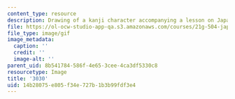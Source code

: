 ```yaml
---
content_type: resource
description: Drawing of a kanji character accompanying a lesson on Japanese.
file: https://ol-ocw-studio-app-qa.s3.amazonaws.com/courses/21g-504-japanese-iv-spring-2009/14b28075e805f34e727b1b3b99fdf3e4_3030.gif
file_type: image/gif
image_metadata:
  caption: ''
  credit: ''
  image-alt: ''
parent_uid: 8b541784-586f-4e65-3cee-4ca3df5330c8
resourcetype: Image
title: '3030'
uid: 14b28075-e805-f34e-727b-1b3b99fdf3e4
---
```

